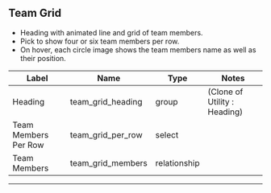 ## Team Grid
- Heading with animated line and grid of team members.
- Pick to show four or six team members per row.
- On hover, each circle image shows the team members name as well as their position. 

<table class="ll-fields-table">
  <thead>
    <th>Label</th>
    <th>Name</th>
    <th>Type</th>
    <th>Notes</th>
  </thead>
  <tbody>
                    <tr>
                      <td>Heading</td>
                      <td>team_grid_heading</td>
                      <td>group</td>
                      <td> (Clone of Utility : Heading)</td>
                    </tr>
        <tr>
          <td>Team Members Per Row</td>
          <td>team_grid_per_row</td>
          <td>select</td>
          <td></td>
        </tr>
        <tr>
          <td>Team Members</td>
          <td>team_grid_members</td>
          <td>relationship</td>
          <td></td>
        </tr>
  </tbody>
</table>

***
